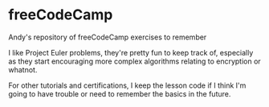 # freeCodeCamp
Andy's repository of freeCodeCamp exercises to remember

I like Project Euler problems, they're pretty fun to keep track of, especially as they start encouraging more complex algorithms relating to encryption or whatnot.

For other tutorials and certifications, I keep the lesson code if I think I'm going to have trouble or need to remember the basics in the future.

